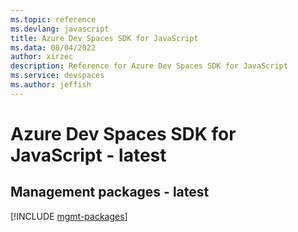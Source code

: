 ```yaml
---
ms.topic: reference
ms.devlang: javascript
title: Azure Dev Spaces SDK for JavaScript
ms.data: 08/04/2022
author: xirzec
description: Reference for Azure Dev Spaces SDK for JavaScript
ms.service: devspaces
ms.author: jeffish
---
```

# Azure Dev Spaces SDK for JavaScript - latest

## Management packages - latest
[!INCLUDE [mgmt-packages](dev-spaces-mgmt-index.md)]